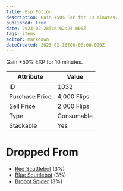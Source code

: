 ```yaml
---
title: Exp Potion
description: Gain +50% EXP for 10 minutes.
published: true
date: 2023-02-28T16:02:24.000Z
tags: items
editor: markdown
dateCreated: 2023-02-16T00:00:00.000Z
---
```


Gain +50% EXP for 10 minutes.

|Attribute|Value|
|-|-|
|ID|1032|
|Purchase Price|4,000 Flips|
|Sell Price|2,000 Flips|
|Type|Consumable|
|Stackable|Yes|


# Dropped From
 * [Red Scuttlebot](/monsters/red-scuttlebot) (3%)
 * [Blue Scuttlebot](/monsters/blue-scuttlebot) (3%)
 * [Brobot Spider](/monsters/brobot-spider) (3%)
